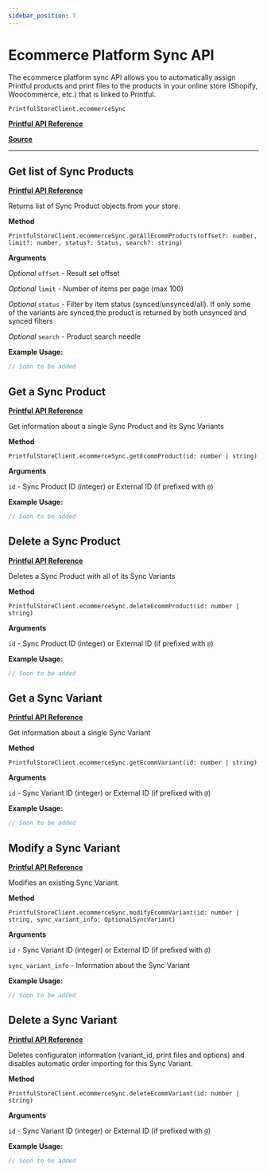 ```yaml
---
sidebar_position: 7
---
```


# Ecommerce Platform Sync API

The ecommerce platform sync API allows you to automatically assign Printful products and print files to the products in your online store (Shopify, Woocommerce, etc.) that is linked to Printful.

`PrintfulStoreClient.ecommerceSync`

[**Printful API Reference**](https://developers.printful.com/docs/?_gl=1*1sbmfdi*_ga*NDMzMTM2Mjk0LjE2ODcyMzU3MDc.*_ga_EZ4XVRL864*MTY4ODc3OTM1NC4xMi4xLjE2ODg3ODEwMzYuMTAuMC4w#tag/Ecommerce-Platform-Sync-API)

[**Source**](https://github.com/artT14/printful-sdk-js/blob/main/src/lib/ecommerce-sync.ts)

---

## Get list of Sync Products

[**Printful API Reference**](https://developers.printful.com/docs/?_gl=1*1sbmfdi*_ga*NDMzMTM2Mjk0LjE2ODcyMzU3MDc.*_ga_EZ4XVRL864*MTY4ODc3OTM1NC4xMi4xLjE2ODg3ODEwMzYuMTAuMC4w#operation/getStoreSyncProducts)

Returns list of Sync Product objects from your store.

**Method**

`PrintfulStoreClient.ecommerceSync.getAllEcommProducts(offset?: number, limit?: number, status?: Status, search?: string)`

**Arguments**

*Optional* `offset` - Result set offset

*Optional* `limit` - Number of items per page (max 100)

*Optional* `status` - Filter by item status (synced/unsynced/all). If only some of the variants are synced,the product is returned by both unsynced and synced filters

*Optional* `search` - Product search needle

**Example Usage:**

```js
// Soon to be added
```


## Get a Sync Product

[**Printful API Reference**](https://developers.printful.com/docs/?_gl=1*1sbmfdi*_ga*NDMzMTM2Mjk0LjE2ODcyMzU3MDc.*_ga_EZ4XVRL864*MTY4ODc3OTM1NC4xMi4xLjE2ODg3ODEwMzYuMTAuMC4w#operation/getStoreSyncProductById)

Get information about a single Sync Product and its Sync Variants

**Method**

`PrintfulStoreClient.ecommerceSync.getEcommProduct(id: number | string)`

**Arguments**

`id` - Sync Product ID (integer) or External ID (if prefixed with `@`)

**Example Usage:**

```js
// Soon to be added
```

## Delete a Sync Product

[**Printful API Reference**](https://developers.printful.com/docs/?_gl=1*1sbmfdi*_ga*NDMzMTM2Mjk0LjE2ODcyMzU3MDc.*_ga_EZ4XVRL864*MTY4ODc3OTM1NC4xMi4xLjE2ODg3ODEwMzYuMTAuMC4w#operation/deleteStoreSyncProduct)

Deletes a Sync Product with all of its Sync Variants

**Method**

`PrintfulStoreClient.ecommerceSync.deleteEcommProduct(id: number | string)`

**Arguments**

`id` - Sync Product ID (integer) or External ID (if prefixed with `@`)

**Example Usage:**

```js
// Soon to be added
```

## Get a Sync Variant

[**Printful API Reference**](https://developers.printful.com/docs/?_gl=1*1sbmfdi*_ga*NDMzMTM2Mjk0LjE2ODcyMzU3MDc.*_ga_EZ4XVRL864*MTY4ODc3OTM1NC4xMi4xLjE2ODg3ODEwMzYuMTAuMC4w#operation/getStoreSyncVariantById)

Get information about a single Sync Variant

**Method**

`PrintfulStoreClient.ecommerceSync.getEcommVariant(id: number | string)`

**Arguments**

`id` - Sync Variant ID (integer) or External ID (if prefixed with `@`)

**Example Usage:**

```js
// Soon to be added
```

## Modify a Sync Variant

[**Printful API Reference**](https://developers.printful.com/docs/?_gl=1*1sbmfdi*_ga*NDMzMTM2Mjk0LjE2ODcyMzU3MDc.*_ga_EZ4XVRL864*MTY4ODc3OTM1NC4xMi4xLjE2ODg3ODEwMzYuMTAuMC4w#operation/updateStoreSyncVariant)

Modifies an existing Sync Variant.

**Method**

`PrintfulStoreClient.ecommerceSync.modifyEcommVariant(id: number | string, sync_variant_info: OptionalSyncVariant)`

**Arguments**

`id` - Sync Variant ID (integer) or External ID (if prefixed with `@`)

`sync_variant_info` - Information about the Sync Variant

**Example Usage:**

```js
// Soon to be added
```

## Delete a Sync Variant

[**Printful API Reference**](https://developers.printful.com/docs/?_gl=1*1sbmfdi*_ga*NDMzMTM2Mjk0LjE2ODcyMzU3MDc.*_ga_EZ4XVRL864*MTY4ODc3OTM1NC4xMi4xLjE2ODg3ODEwMzYuMTAuMC4w#operation/deleteStoreSyncVariant)

Deletes configuraton information (variant_id, print files and options) and disables automatic order importing for this Sync Variant.

**Method**

`PrintfulStoreClient.ecommerceSync.deleteEcommVariant(id: number | string)`

**Arguments**

`id` - Sync Variant ID (integer) or External ID (if prefixed with `@`)

**Example Usage:**

```js
// Soon to be added
```
